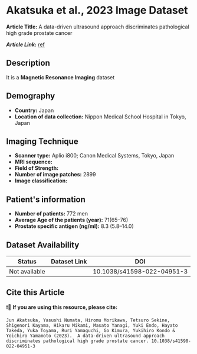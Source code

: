 # **Akatsuka et al., 2023 Image Dataset**
**Article Title:** A data-driven ultrasound approach discriminates pathological high grade prostate cancer

**_Article Link_:** [ref](https://www.nature.com/articles/s41598-022-04951-3#Sec13)

## **Description**
It is a **Magnetic Resonance Imaging** dataset

## **Demography**
+ **Country:** Japan
+ **Location of data collection:** Nippon Medical School Hospital in Tokyo, Japan

## **Imaging Technique**
+ **Scanner type:** Aplio i800; Canon Medical Systems, Tokyo, Japan
+ **MRI sequence:** 
+ **Field of Strength:** 
+ **Number of image patches:** 2899
+ **Image classification:** 
  
## **Patient's information**
+ **Number of patients:** 772 men
+ **Average Age of the patients (year):** 71(65–76)
+ **Prostate specific antigen (ng/ml):** 8.3 (5.8–14.0)

## **Dataset Availability**

|**Status**|**Dataset Link**|**DOI**|
|:---:|:---:|:---:|
|Not available| | 10.1038/s41598-022-04951-3


  
## **Cite this Article**

❗🛑 **If you are using this resource, please cite:**

```
Jun Akatsuka, Yasushi Numata, Hiromu Morikawa, Tetsuro Sekine, Shigenori Kayama, Hikaru Mikami, Masato Yanagi, Yuki Endo, Hayato Takeda, Yuka Toyama, Ruri Yamaguchi, Go Kimura, Yukihiro Kondo & Yoichiro Yamamoto (2023).  A data-driven ultrasound approach discriminates pathological high grade prostate cancer. 10.1038/s41598-022-04951-3
```
